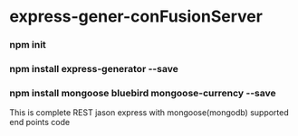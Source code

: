 # express-gener-conFusionServer

### npm init
### npm install express-generator --save
### npm install mongoose bluebird mongoose-currency --save

This is complete REST jason express with mongoose(mongodb) supported end points code
